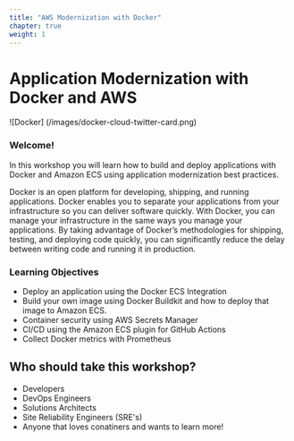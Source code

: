 ```yaml
---
title: "AWS Modernization with Docker"
chapter: true
weight: 1
---
```


# Application Modernization with Docker and AWS 

![Docker] (/images/docker-cloud-twitter-card.png)

### Welcome!

In this workshop you will learn how to build and deploy applications with Docker and Amazon ECS using application modernization best practices. 

Docker is an open platform for developing, shipping, and running applications. Docker enables you to separate your applications from your infrastructure so you can deliver software quickly. With Docker, you can manage your infrastructure in the same ways you manage your applications. By taking advantage of Docker’s methodologies for shipping, testing, and deploying code quickly, you can significantly reduce the delay between writing code and running it in production.

### Learning Objectives
- Deploy an application using the Docker ECS Integration
- Build your own image using Docker Buildkit and how to deploy that image to Amazon ECS.
- Container security using AWS Secrets Manager
- CI/CD using the Amazon ECS plugin for GitHub Actions
- Collect Docker metrics with Prometheus

## Who should take this workshop?
- Developers 
- DevOps Engineers
- Solutions Architects
- Site Reliability Engineers (SRE's)
- Anyone that loves conatiners and wants to learn more!